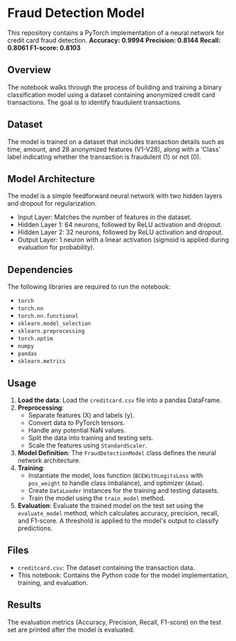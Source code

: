 # Fraud Detection Model

This repository contains a PyTorch implementation of a neural network for credit card fraud detection.
**Accuracy: 0.9994**
**Precision: 0.8144**
**Recall: 0.8061**
**F1-score: 0.8103**

## Overview

The notebook walks through the process of building and training a binary classification model using a dataset containing anonymized credit card transactions. The goal is to identify fraudulent transactions.

## Dataset

The model is trained on a dataset that includes transaction details such as time, amount, and 28 anonymized features (V1-V28), along with a 'Class' label indicating whether the transaction is fraudulent (1) or not (0).

## Model Architecture

The model is a simple feedforward neural network with two hidden layers and dropout for regularization.

- Input Layer: Matches the number of features in the dataset.
- Hidden Layer 1: 64 neurons, followed by ReLU activation and dropout.
- Hidden Layer 2: 32 neurons, followed by ReLU activation and dropout.
- Output Layer: 1 neuron with a linear activation (sigmoid is applied during evaluation for probability).

## Dependencies

The following libraries are required to run the notebook:

- `torch`
- `torch.nn`
- `torch.nn.functional`
- `sklearn.model_selection`
- `sklearn.preprocessing`
- `torch.optim`
- `numpy`
- `pandas`
- `sklearn.metrics`

## Usage

1.  **Load the data**: Load the `creditcard.csv` file into a pandas DataFrame.
2.  **Preprocessing**:
    - Separate features (X) and labels (y).
    - Convert data to PyTorch tensors.
    - Handle any potential NaN values.
    - Split the data into training and testing sets.
    - Scale the features using `StandardScaler`.
3.  **Model Definition**: The `FraudDetectionModel` class defines the neural network architecture.
4.  **Training**:
    - Instantiate the model, loss function (`BCEWithLogitsLoss` with `pos_weight` to handle class imbalance), and optimizer (`Adam`).
    - Create `DataLoader` instances for the training and testing datasets.
    - Train the model using the `train_model` method.
5.  **Evaluation**: Evaluate the trained model on the test set using the `evaluate_model` method, which calculates accuracy, precision, recall, and F1-score. A threshold is applied to the model's output to classify predictions.

## Files

- `creditcard.csv`: The dataset containing the transaction data.
- This notebook: Contains the Python code for the model implementation, training, and evaluation.

## Results

The evaluation metrics (Accuracy, Precision, Recall, F1-score) on the test set are printed after the model is evaluated.
